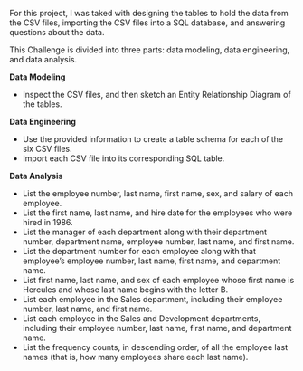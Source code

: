 For this project, I was taked with designing the tables to hold the data from the CSV files, importing the CSV files into a SQL database, and answering questions about the data. 

This Challenge is divided into three parts: data modeling, data engineering, and data analysis.

**Data Modeling**  
- Inspect the CSV files, and then sketch an Entity Relationship Diagram of the tables. 

**Data Engineering**  
-  Use the provided information to create a table schema for each of the six CSV files.
-  Import each CSV file into its corresponding SQL table.

**Data Analysis**  
-  List the employee number, last name, first name, sex, and salary of each employee.
-  List the first name, last name, and hire date for the employees who were hired in 1986.
-  List the manager of each department along with their department number, department name, employee number, last name, and first name.
-  List the department number for each employee along with that employee’s employee number, last name, first name, and department name.
-  List first name, last name, and sex of each employee whose first name is Hercules and whose last name begins with the letter B.
-  List each employee in the Sales department, including their employee number, last name, and first name.
-  List each employee in the Sales and Development departments, including their employee number, last name, first name, and department name.
-  List the frequency counts, in descending order, of all the employee last names (that is, how many employees share each last name).  

